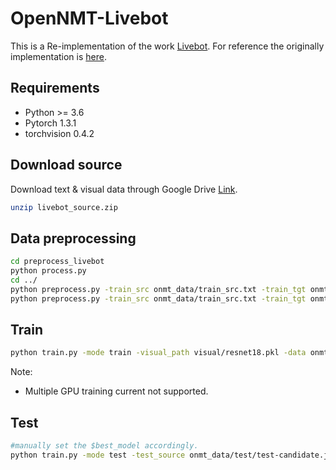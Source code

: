 # OpenNMT-Livebot
This is a Re-implementation of the work [Livebot](https://arxiv.org/abs/1809.04938). For reference the originally implementation is [here](https://github.com/lancopku/livebot).

## Requirements
* Python >= 3.6
* Pytorch 1.3.1
* torchvision 0.4.2

## Download source 
Download text & visual data through Google Drive [Link](https://drive.google.com/open?id=1oKyIg_UEyhzsptj4lJ8G1nI-fk7ZFlS_).
```bash 
unzip livebot_source.zip
```

## Data preprocessing
```bash 
cd preprocess_livebot
python process.py
cd ../
python preprocess.py -train_src onmt_data/train_src.txt -train_tgt onmt_data/train_tgt.txt -valid_src onmt_data/valid_src.txt -valid_tgt onmt_data/valid_tgt.txt -save_data onmt_data/data
python preprocess.py -train_src onmt_data/train_src.txt -train_tgt onmt_data/train_tgt.txt -valid_src onmt_data/test/test_src.txt -valid_tgt onmt_data/test/test_tgt.txt -save_data onmt_data/test/data
```

## Train
```bash 
python train.py -mode train -visual_path visual/resnet18.pkl -data onmt_data/data -position_encoding -param_init_glorot -world_size 1 -gpu_ranks 0
```
Note:
- Multiple GPU training current not supported.

## Test
```bash 
#manually set the $best_model accordingly.
python train.py -mode test -test_source onmt_data/test/test-candidate.json -visual_path visual/resnet18.pkl -data onmt_data/test/data -train_from $best_model -valid_batch_size 100 -world_size 1 -gpu_ranks 0
```
